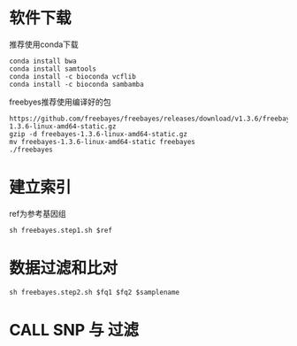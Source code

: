 #  软件下载
推荐使用conda下载 

    conda install bwa
    conda install samtools
    conda install -c bioconda vcflib
    conda install -c bioconda sambamba

freebyes推荐使用编译好的包

    https://github.com/freebayes/freebayes/releases/download/v1.3.6/freebayes-1.3.6-linux-amd64-static.gz
    gzip -d freebayes-1.3.6-linux-amd64-static.gz
    mv freebayes-1.3.6-linux-amd64-static freebayes
    ./freebayes

#  建立索引

ref为参考基因组

    sh freebayes.step1.sh $ref

#   数据过滤和比对

    sh freebayes.step2.sh $fq1 $fq2 $samplename

#    CALL SNP 与 过滤
